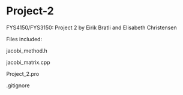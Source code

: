 # Project-2
FYS4150/FYS3150: Project 2 by Eirik Bratli and Elisabeth Christensen

Files included:

jacobi_method.h

jacobi_matrix.cpp

Project_2.pro

.gitignore
